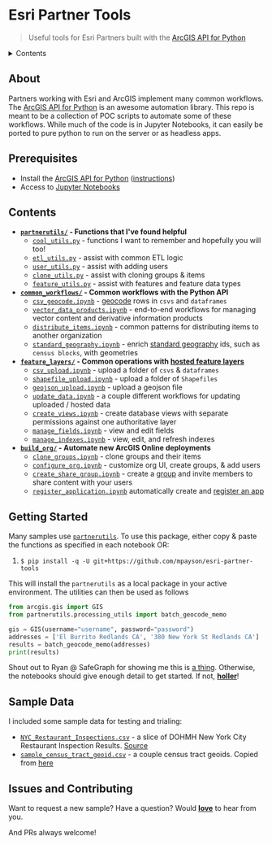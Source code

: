 # Esri Partner Tools

> Useful tools for Esri Partners built with the [ArcGIS API for Python](https://developers.arcgis.com/python/)

<details>
  <summary> Contents
  </summary>

* [About](#about)
* [Prerequisites](#prerequisites)
* [Contents](#contents)
* [Getting Started](#getting-started)
* [Sample Data](#sample-data)
* [Issues and Contributing](#issues-and-contributing)

</details>

## About

Partners working with Esri and ArcGIS implement many common workflows. The [ArcGIS API for Python](https://developers.arcgis.com/python/) is an awesome automation library. This repo is meant to be a collection of POC scripts to automate some of these workflows. While much of the code is in Jupyter Notebooks, it can easily be ported to pure python to run on the server or as headless apps.

## Prerequisites

* Install the [ArcGIS API for Python](https://developers.arcgis.com/python/) ([instructions](https://developers.arcgis.com/python/guide/install-and-set-up/))
* Access to [Jupyter Notebooks](http://jupyter.org/)

## Contents

* **[`partnerutils/`](/partnerutils) - Functions that I've found helpful**
  * [`cool_utils.py`](/partnerutils/cool_utils.py) - functions I want to remember and hopefully you will too!
  * [`etl_utils.py`](/partnerutils/etl_utils.py) - assist with common ETL logic
  * [`user_utils.py`](/partnerutils/user_utils.py) - assist with adding users
  * [`clone_utils.py`](/partnerutils/clone_utils.py) - assist with cloning groups & items
  * [`feature_utils.py`](partnerutils/feature_utils.py) - assist with features and feature data types
* **[`common_workflows/`](/common_workflows) - Common workflows with the Python API**
  * [`csv_geocode.ipynb`](/common_workflows/csv_geocode.ipynb) - [geocode](https://developers.arcgis.com/features/geocoding/) rows in `csvs` and `dataframes`
  * [`vector_data_products.ipynb`](/common_workflows/vector_data_products.ipynb) - end-to-end workflows for managing vector content and derivative information products
  * [`distribute_items.ipynb`](/common_workflows/distribute_items.ipynb) - common patterns for distributing items to another organization
  * [`standard_geography.ipynb`](/common_workflows/standard_geography.ipynb) - enrich [standard geography](https://developers.arcgis.com/rest/geoenrichment/api-reference/standard-geography-query.htm) ids, such as `census blocks`, with geometries
* **[`feature_layers/`](/feature_layers) - Common operations with [hosted feature layers](https://doc.arcgis.com/en/arcgis-online/share-maps/hosted-web-layers.htm)**
  * [`csv_upload.ipynb`](/feature_layers/csv_upload.ipynb) - upload a folder of `csvs` & `dataframes`
  * [`shapefile_upload.ipynb`](/feature_layers/shapefile_upload.ipynb) - upload a folder of `Shapefiles`
  * [`geojson_upload.ipynb`](/feature_layers/geojson_upload.ipynb) - upload a geojson file
  * [`update_data.ipynb`](/feature_layers/update_data.ipynb) - a couple different workflows for updating uploaded / hosted data
  * [`create_views.ipynb`](/feature_layers/create_views.ipynb) - create database views with separate permissions against one authoritative layer
  * [`manage_fields.ipynb`](/feature_layers/manage_fields.ipynb) - view and edit fields
  * [`manage_indexes.ipynb`](/feature_layers/manage_indexes.ipynb) - view, edit, and refresh indexes
* **[`build_org/`](/build_org) - Automate new ArcGIS Online deployments**
  * [`clone_groups.ipynb`](/build_org/clone_groups.ipynb) - clone groups and their items
  * [`configure_org.ipynb`](/build_org/configure_org.ipynb) - customize org UI, create groups, & add users
  * [`create_share_group.ipynb`](/build_org/create_share_group.ipynb) - create a [group](https://doc.arcgis.com/en/arcgis-online/share-maps/groups.htm) and invite members to share content with your users
  * [`register_application.ipynb`](/build_org/register_application.ipynb) automatically create and [register an app](https://developers.arcgis.com/documentation/core-concepts/security-and-authentication/signing-in-arcgis-online-users/)

## Getting Started

Many samples use [`partnerutils`](/partnerutils). To use this package, either copy & paste the functions as specified in each notebook OR:

1. `$ pip install -q -U git+https://github.com/mpayson/esri-partner-tools`

This will install the `partnerutils` as a local package in your active environment. The utilities can then be used as follows

```python
from arcgis.gis import GIS
from partnerutils.processing_utils import batch_geocode_memo

gis = GIS(username="username", password="password")
addresses = ['El Burrito Redlands CA', '380 New York St Redlands CA']
results = batch_geocode_memo(addresses)
print(results)
```

Shout out to Ryan @ SafeGraph for showing me this is [a thing](https://github.com/SafeGraphInc/safegraph_py). Otherwise, the notebooks should give enough detail to get started. If not, **[holler](https://github.com/mpayson/esri-partner-tools/issues)**!

## Sample Data

I included some sample data for testing and trialing:
* [`NYC_Restaurant_Inspections.csv`](/sample_data/NYC_Restaurant_Inspections.csv) - a slice of DOHMH New York City Restaurant Inspection Results. [Source](https://data.cityofnewyork.us/Health/DOHMH-New-York-City-Restaurant-Inspection-Results/43nn-pn8j])
* [`sample_census_tract_geoid.csv`](/sample_data/sample_census_tract_geoid.csv) - a couple census tract geoids. Copied from [here](https://geo.nyu.edu/catalog/nyu-2451-34513)

## Issues and Contributing

Want to request a new sample? Have a question? Would [__love__](https://github.com/mpayson/esri-partner-tools/issues) to hear from you.

And PRs always welcome!
